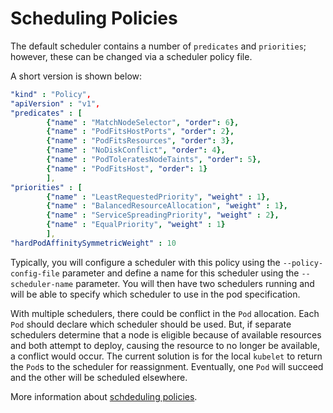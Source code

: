 # Scheduling Policies

The default scheduler contains a number of `predicates` and `priorities`; however, these can be changed via a scheduler policy file.

A short version is shown below:

```yaml
"kind" : "Policy",
"apiVersion" : "v1",
"predicates" : [
        {"name" : "MatchNodeSelector", "order": 6},
        {"name" : "PodFitsHostPorts", "order": 2},
        {"name" : "PodFitsResources", "order": 3},
        {"name" : "NoDiskConflict", "order": 4},
        {"name" : "PodToleratesNodeTaints", "order": 5},
        {"name" : "PodFitsHost", "order": 1}
        ],
"priorities" : [
        {"name" : "LeastRequestedPriority", "weight" : 1},
        {"name" : "BalancedResourceAllocation", "weight" : 1},       
        {"name" : "ServiceSpreadingPriority", "weight" : 2},
        {"name" : "EqualPriority", "weight" : 1}   
        ],
"hardPodAffinitySymmetricWeight" : 10
```

Typically, you will configure a scheduler with this policy using the `--policy-config-file` parameter and define a name for this scheduler using the `--scheduler-name` parameter. You will then have two schedulers running and will be able to specify which scheduler to use in the pod specification.

With multiple schedulers, there could be conflict in the `Pod` allocation. Each `Pod` should declare which scheduler should be used. But, if separate schedulers determine that a node is eligible because of available resources and both attempt to deploy, causing the resource to no longer be available, a conflict would occur. The current solution is for the local `kubelet` to return the `Pod`s to the scheduler for reassignment. Eventually, one `Pod` will succeed and the other will be scheduled elsewhere.

More information about [schdeduling policies](https://kubernetes.io/docs/reference/scheduling/policies).
